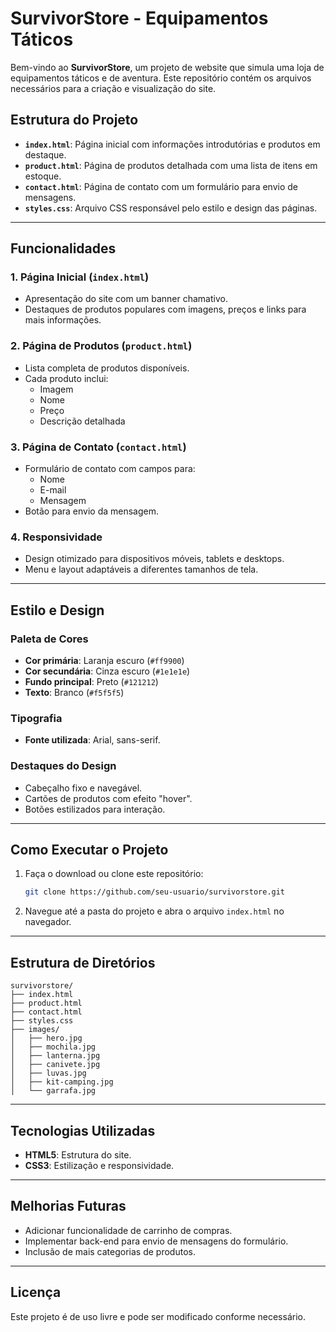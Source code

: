 # SurvivorStore - Equipamentos Táticos

Bem-vindo ao **SurvivorStore**, um projeto de website que simula uma loja de equipamentos táticos e de aventura. Este repositório contém os arquivos necessários para a criação e visualização do site.

## Estrutura do Projeto

- **`index.html`**: Página inicial com informações introdutórias e produtos em destaque.
- **`product.html`**: Página de produtos detalhada com uma lista de itens em estoque.
- **`contact.html`**: Página de contato com um formulário para envio de mensagens.
- **`styles.css`**: Arquivo CSS responsável pelo estilo e design das páginas.

---

## Funcionalidades

### 1. Página Inicial (`index.html`)
- Apresentação do site com um banner chamativo.
- Destaques de produtos populares com imagens, preços e links para mais informações.

### 2. Página de Produtos (`product.html`)
- Lista completa de produtos disponíveis.
- Cada produto inclui:
  - Imagem
  - Nome
  - Preço
  - Descrição detalhada

### 3. Página de Contato (`contact.html`)
- Formulário de contato com campos para:
  - Nome
  - E-mail
  - Mensagem
- Botão para envio da mensagem.

### 4. Responsividade
- Design otimizado para dispositivos móveis, tablets e desktops.
- Menu e layout adaptáveis a diferentes tamanhos de tela.

---

## Estilo e Design

### Paleta de Cores
- **Cor primária**: Laranja escuro (`#ff9900`)
- **Cor secundária**: Cinza escuro (`#1e1e1e`)
- **Fundo principal**: Preto (`#121212`)
- **Texto**: Branco (`#f5f5f5`)

### Tipografia
- **Fonte utilizada**: Arial, sans-serif.

### Destaques do Design
- Cabeçalho fixo e navegável.
- Cartões de produtos com efeito "hover".
- Botões estilizados para interação.

---

## Como Executar o Projeto

1. Faça o download ou clone este repositório:
   ```bash
   git clone https://github.com/seu-usuario/survivorstore.git
   ```

2. Navegue até a pasta do projeto e abra o arquivo `index.html` no navegador.

---

## Estrutura de Diretórios

```
survivorstore/
├── index.html
├── product.html
├── contact.html
├── styles.css
├── images/
│   ├── hero.jpg
│   ├── mochila.jpg
│   ├── lanterna.jpg
│   ├── canivete.jpg
│   ├── luvas.jpg
│   ├── kit-camping.jpg
│   └── garrafa.jpg
```

---

## Tecnologias Utilizadas

- **HTML5**: Estrutura do site.
- **CSS3**: Estilização e responsividade.

---

## Melhorias Futuras
- Adicionar funcionalidade de carrinho de compras.
- Implementar back-end para envio de mensagens do formulário.
- Inclusão de mais categorias de produtos.

---

## Licença
Este projeto é de uso livre e pode ser modificado conforme necessário.